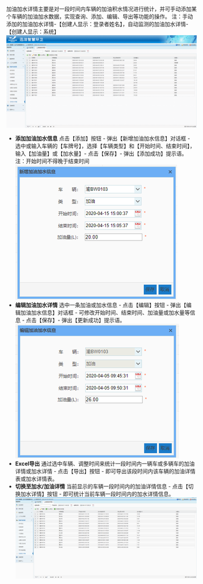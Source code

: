 加油加水详情主要是对一段时间内车辆的加油积水情况进行统计，并可手动添加某个车辆的加油加水数据，实现查询、添加、编辑、导出等功能的操作。
注：手动添加的加油加水详情-【创建人显示：登录者姓名】，自动监测的加油加水详情-【创建人显示：系统】
![](images/screenshot_1587884248929.png)
 *  **添加加油加水信息**
 点击【添加】按钮 - 弹出【新增加油加水信息】对话框 - 选中或输入车辆的【车牌号】，选择【车辆类型】和【开始时间、结束时间】，输入【加油量】或【加水量】- 点击【保存】- 弹出【添加成功】提示语。
注：开始时间不得晚于结束时间
![](images/screenshot_1587884482193.png)
* **编辑加油加水详情**
选中一条加油或加水信息 - 点击【编辑】按钮 - 弹出【编辑加油加水信息】对话框 - 可修改开始时间、结束时间、加油量或加水量等信息 - 点击【保存】- 弹出【更新成功】提示语。
![](images/screenshot_1587885067120.png)
*  **Excel导出**
通过选中车辆、调整时间来统计一段时间内一辆车或多辆车的加油详情或加水详情 - 点击【导出】按钮 - 即可导出该段时间内该车辆的加油详情表或加水详情表。
* **切换至加水/加油详情**
当前显示的车辆一段时间内的加油详情信息 - 点击【切换加水详情】按钮 - 即可统计当前车辆一段时间内的加水详情信息。
![](images/screenshot_1587885750956.png)


